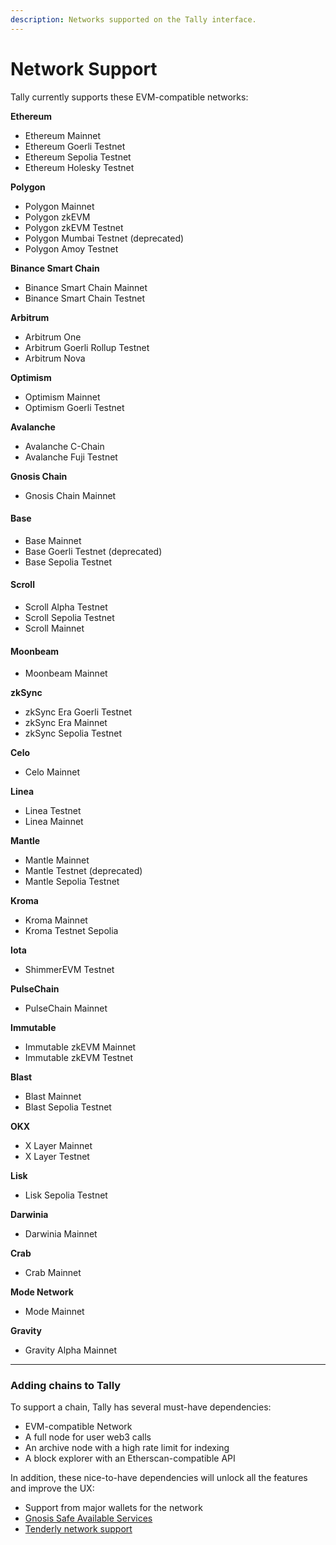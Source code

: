 ```yaml
---
description: Networks supported on the Tally interface.
---
```


# Network Support

Tally currently supports these EVM-compatible networks:

**Ethereum**

* Ethereum Mainnet
* Ethereum Goerli Testnet
* Ethereum Sepolia Testnet
* Ethereum Holesky Testnet

**Polygon**

* Polygon Mainnet
* Polygon zkEVM
* Polygon zkEVM Testnet
* Polygon Mumbai Testnet (deprecated)
* Polygon Amoy Testnet

**Binance Smart Chain**&#x20;

* Binance Smart Chain Mainnet
* Binance Smart Chain Testnet

**Arbitrum**

* Arbitrum One
* Arbitrum Goerli Rollup Testnet
* Arbitrum Nova

**Optimism**

* Optimism Mainnet
* Optimism Goerli Testnet

**Avalanche**

* Avalanche C-Chain
* Avalanche Fuji Testnet

**Gnosis Chain**

* Gnosis Chain Mainnet

#### Base

* Base Mainnet
* Base Goerli Testnet (deprecated)
* Base Sepolia Testnet

#### **Scroll**

* Scroll Alpha Testnet
* Scroll Sepolia Testnet
* Scroll Mainnet

#### Moonbeam

* Moonbeam Mainnet

**zkSync**

* zkSync Era Goerli Testnet
* zkSync Era Mainnet
* zkSync Sepolia Testnet

**Celo**

* Celo Mainnet

**Linea**

* Linea Testnet
* Linea Mainnet

**Mantle**

* Mantle Mainnet
* Mantle Testnet (deprecated)
* Mantle Sepolia Testnet

**Kroma**

* Kroma Mainnet
* Kroma Testnet Sepolia

**Iota**

* ShimmerEVM Testnet

**PulseChain**

* PulseChain Mainnet

**Immutable**

* Immutable zkEVM Mainnet
* Immutable zkEVM Testnet

**Blast**

* Blast Mainnet
* Blast Sepolia Testnet

**OKX**

* X Layer Mainnet
* X Layer Testnet

**Lisk**

* Lisk Sepolia Testnet

**Darwinia**

* Darwinia Mainnet

**Crab**

* Crab Mainnet

**Mode Network**

* Mode Mainnet

**Gravity**

* Gravity Alpha Mainnet

***

### Adding chains to Tally

To support a chain, Tally has several must-have dependencies:

* EVM-compatible Network
* A full node for user web3 calls
* An archive node with a high rate limit for indexing
* A block explorer with an Etherscan-compatible API

In addition, these nice-to-have dependencies will unlock all the features and improve the UX:

* Support from major wallets for the network
* [Gnosis Safe Available Services](https://docs.safe.global/safe-core-api/available-services#safe-transaction-service)
* [Tenderly network support](https://docs.tenderly.co/supported-networks-and-languages)
